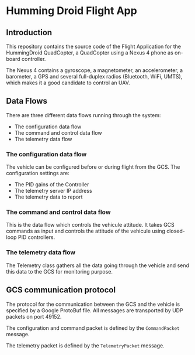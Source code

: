 Humming Droid Flight App
========================

Introduction
------------

This repository contains the source code of the Flight Application for the HummingDroid QuadCopter, a QuadCopter using a Nexus 4 phone as on-board controller.

The Nexus 4 contains a gyroscope, a magnetometer, an accelerometer, a barometer, a GPS and several full-duplex radios (Bluetooth, WiFi, UMTS), which makes it a good candidate to control an UAV.

Data Flows
----------

There are three different data flows running through the system:

* The configuration data flow
* The command and control data flow
* The telemetry data flow

### The configuration data flow ###

The vehicle can be configured before or during flight from the GCS. The configuration settings are:

* The PID gains of the Controller
* The telemetry server IP address
* The telemetry data to report

### The command and control data flow ###

This is the data flow which controls the vehicule attitude. It takes GCS commands as input and controls the attitude of the vehicule using closed-loop PID controllers.

### The telemetry data flow ###

The Telemetry class gathers all the data going through the vehicle and send this data to the GCS for monitoring purpose.

GCS communication protocol
--------------------------

The protocol for the communication between the GCS and the vehicle is specified by a Google ProtoBuf file. All messages are transported by UDP packets on port 49152.

The configuration and command packet is defined by the `CommandPacket` message.

The telemetry packet is defined by the `TelemetryPacket` message.


